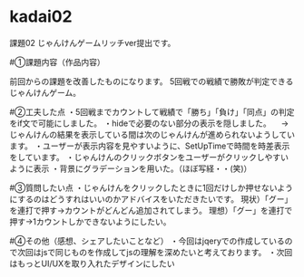 # kadai02
課題02 じゃんけんゲームリッチver提出です。

#➀課題内容（作品内容）

前回からの課題を改善したものになります。
5回戦での戦績で勝敗が判定できるじゃんけんゲーム。

#➁工夫した点
・5回戦までカウントして戦績で「勝ち」「負け」「同点」の判定をif文で可能にしました。
・hideで必要のない部分の表示を隠しました。
　→じゃんけんの結果を表示している間は次のじゃんけんが進められないようしています。
・ユーザーが表示内容を見やすいように、SetUpTimeで時間を時差表示をしています。
・じゃんけんのクリックボタンをユーザーがクリックしやすいように表示
・背景にグラデーションを用いた。（ほぼ写経・・(笑)）

#➂質問したい点
・じゃんけんをクリックしたときに1回だけしか押せないようにするのはどうすれはいいのかアドバイスをいただきたいです。
現状）「グー」を連打で押す→カウントがどんどん追加されてしまう。
理想）「グー」を連打で押す→1カウントしかできないようにしたい。

#➃その他（感想、シェアしたいことなど）
・今回はjqeryでの作成しているので次回はjsで同じものを作成してjsの理解を深めたいと考えております。
・次回はもっとUI/UXを取り入れたデザインにしたい
